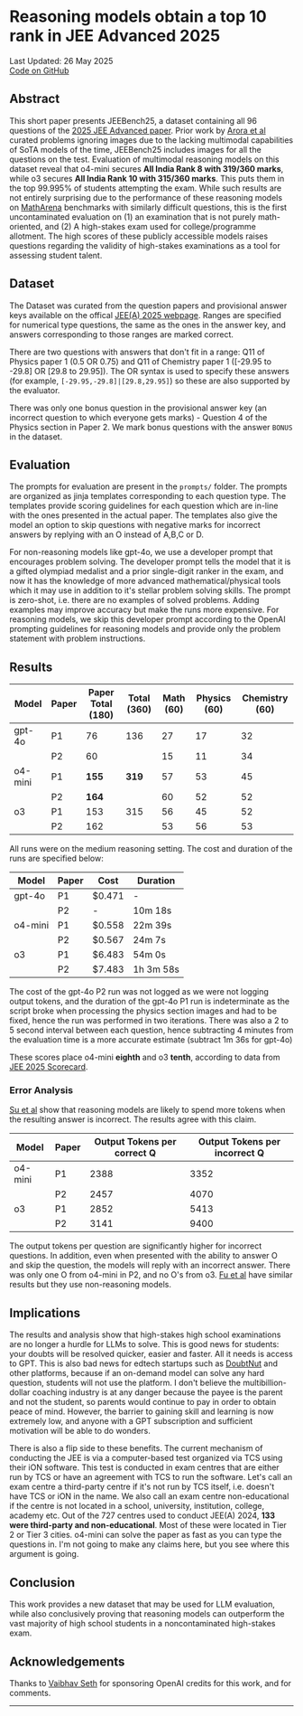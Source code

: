 # Reasoning models obtain a top 10 rank in JEE Advanced 2025

Last Updated: 26 May 2025  
[Code on GitHub](https://github.com/Aniruddha-Deb/jeebench25)

## Abstract

This short paper presents JEEBench25, a dataset containing all 96 questions of 
the [2025 JEE Advanced paper][JEEA]. Prior work by [Arora et al][JEEBench]
curated problems ignoring images due to the lacking multimodal capabilities of 
SoTA models of the time, JEEBench25 includes images for all the questions on 
the test. Evaluation of multimodal reasoning models on this dataset
reveal that o4-mini secures **All India Rank 8 with 319/360 marks**, while o3 
secures **All India Rank 10 with 315/360 marks**. 
This puts them in the top 99.995% of students attempting the exam. While such 
results are not entirely surprising due to the performance of these 
reasoning models on [MathArena][MathArena] benchmarks with similarly difficult 
questions, this is the first uncontaminated evaluation on (1) an examination 
that is not purely math-oriented, and (2) A high-stakes 
exam used for college/programme allotment. The high scores of these publicly 
accessible models raises questions regarding the validity of high-stakes 
examinations as a tool for assessing student talent.

## Dataset

The Dataset was curated from the question papers and provisional answer keys 
available on the offical [JEE(A) 2025 webpage][JEEA]. Ranges are specified for 
numerical type questions, the same as the ones in the answer key, and answers 
corresponding to those ranges are marked correct.

There are two questions with answers that don't fit in a range: Q11 of Physics paper 1 
(0.5 OR 0.75) and Q11 of Chemistry paper 1 ([-29.95 to -29.8] OR [29.8 to 29.95]). 
The OR syntax is used to specify these answers (for example, 
`[-29.95,-29.8]|[29.8,29.95]`) so these are also supported by the evaluator.

There was only one bonus question in the provisional answer key (an incorrect
question to which everyone gets marks) - Question 4 of the Physics section in 
Paper 2. We mark bonus questions with the answer `BONUS` in the dataset.

## Evaluation

The prompts for evaluation are present in the `prompts/` folder. The prompts are 
organized as jinja templates corresponding to each question type. The templates
provide scoring guidelines for each question which are in-line with the ones 
presented in the actual paper. The templates also give the model an option 
to skip questions with negative marks for incorrect answers by replying with an 
O instead of A,B,C or D.

For non-reasoning models like gpt-4o, we use a developer prompt that encourages problem solving.
The developer prompt tells the model that it is a gifted olympiad medalist and 
a prior single-digit ranker in the exam, and now it has the knowledge of more 
advanced mathematical/physical tools which it may use in addition to it's stellar 
problem solving skills. The prompt is zero-shot, i.e. there are no examples 
of solved problems. Adding examples may improve accuracy but make the runs more 
expensive. For reasoning models, we skip this developer prompt 
according to the OpenAI prompting guidelines for reasoning models and provide 
only the problem statement with problem instructions.

## Results

| Model   | Paper | Paper Total (180) | Total (360) |  Math (60) | Physics (60) | Chemistry (60) |
|---------|-------|-------------------|-------------|------------|--------------|----------------|
| gpt-4o  | P1    | 76                | 136         |  27        | 17           | 32             |
|         | P2    | 60                |             |  15        | 11           | 34             |
| o4-mini | P1    | **155**           | **319**     |  57        | 53           | 45             |
|         | P2    | **164**           |             |  60        | 52           | 52             |
| o3      | P1    | 153               | 315         |  56        | 45           | 52             |
|         | P2    | 162               |             |  53        | 56           | 53             |

All runs were on the medium reasoning setting. The cost and duration of 
the runs are specified below:

| Model   | Paper | Cost   | Duration  |
|---------|-------|--------|-----------|
| gpt-4o  | P1    | $0.471 | -         |
|         | P2    | -      | 10m 18s   |
| o4-mini | P1    | $0.558 | 22m 39s   |
|         | P2    | $0.567 | 24m 7s    |
| o3      | P1    | $6.483 | 54m 0s    |
|         | P2    | $7.483 | 1h 3m 58s |

The cost of the gpt-4o P2 run was not logged as we were not logging output tokens,
and the duration of the gpt-4o P1 run is indeterminate as the script broke when
processing the physics section images and had to be fixed, hence the run was 
performed in two iterations. There was also a 2 to 5 second interval between 
each question, hence subtracting 4 minutes from the evaluation time is a more 
accurate estimate (subtract 1m 36s for gpt-4o)

These scores place o4-mini **eighth** and o3 **tenth**, according to data from 
[JEE 2025 Scorecard][J2025Scorecard].

### Error Analysis

[Su et al][ReasoningLength] show that reasoning models are likely to spend more 
tokens when the resulting answer is incorrect. The results agree with this claim. 

| Model   | Paper | Output Tokens per correct Q | Output Tokens per incorrect Q |
|---------|-------|------|------|
| o4-mini | P1    | 2388 | 3352 |
|         | P2    | 2457 | 4070 |
| o3      | P1    | 2852 | 5413 |
|         | P2    | 3141 | 9400 |

The output tokens per question are significantly higher for incorrect questions.
In addition, even when presented with the ability to answer O and skip the 
question, the models will reply with an incorrect answer. There was only one 
O from o4-mini in P2, and no O's from o3. [Fu et al][MCQLLM] have similar results 
but they use non-reasoning models.

## Implications

The results and analysis show that high-stakes high school examinations are no 
longer a hurdle for LLMs to solve. This is good news for students: your doubts 
will be resolved quicker, easier and faster. All it needs is access to GPT. This 
is also bad news for edtech startups such as 
[DoubtNut][DoubtNut] and other platforms, because if an on-demand model can 
solve any hard question, students will not use the platform. I don't believe 
the multibillion-dollar coaching industry is at any danger because the payee 
is the parent and not the student, so parents would continue to pay in order to 
obtain peace of mind. However, the barrier to gaining skill and 
learning is now extremely low, and anyone with a GPT subscription and sufficient
motivation will be able to do wonders.

There is also a flip side to these benefits. The current mechanism of conducting 
the JEE is via a computer-based test organized via TCS using their iON software. 
This test is conducted in exam 
centres that are either run by TCS or have an agreement with TCS to run the 
software. Let's call an exam centre a third-party centre if it's not run by TCS itself, 
i.e. doesn't have TCS or iON in the name. We also call an exam centre 
non-educational if the centre is not located in a school, university, institution,
college, academy etc. Out of the 727 centres used to conduct JEE(A) 2024, 
**133 were third-party and non-educational**. Most of these were located in Tier 2 
or Tier 3 cities. o4-mini can solve the paper as fast as you can type the 
questions in. I'm not going to make any claims here, but you see where this 
argument is going.

## Conclusion

This work provides a new dataset that may be used for LLM evaluation, 
while also conclusively proving that reasoning models can outperform the vast 
majority of high school students in a noncontaminated high-stakes exam.

## Acknowledgements

Thanks to [Vaibhav Seth](https://github.com/iamsecretlyflash)
for sponsoring OpenAI credits for this work, and for comments.

---

[JEEA]: https://jeeadv.ac.in
[JEEBench]: https://arxiv.org/abs/2305.15074
[MathArena]: https://matharena.ai/
[J2025Scorecard]: https://j2025scorecard.netlify.app
[MCQLLM]: https://arxiv.org/abs/2501.09775v1
[ReasoningLength]: https://arxiv.org/abs/2505.00127v1
[JEE24Report]: https://jeeadv.ac.in/reports/2024.pdf
[DoubtNut]: https://www.doubtnut.com/
